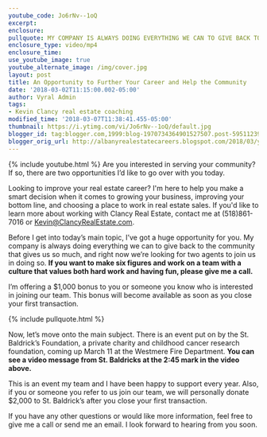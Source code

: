 ```yaml
---
youtube_code: Jo6rNv--1oQ
excerpt:
enclosure:
pullquote: MY COMPANY IS ALWAYS DOING EVERYTHING WE CAN TO GIVE BACK TO THE COMMUNITY THAT GIVES US SO MUCH.
enclosure_type: video/mp4
enclosure_time:
use_youtube_image: true
youtube_alternate_image: /img/cover.jpg
layout: post
title: An Opportunity to Further Your Career and Help the Community
date: '2018-03-02T11:15:00.002-05:00'
author: Vyral Admin
tags:
- Kevin Clancy real estate coaching
modified_time: '2018-03-07T11:38:41.455-05:00'
thumbnail: https://i.ytimg.com/vi/Jo6rNv--1oQ/default.jpg
blogger_id: tag:blogger.com,1999:blog-1970734364901527507.post-5951123976340970275
blogger_orig_url: http://albanyrealestatecareers.blogspot.com/2018/03/you-can-help-us-give-back.html
---
```

{% include youtube.html %}
Are you interested in serving your community? If so, there are two opportunities I’d like to go over with you today.

Looking to improve your real estate career? I'm here to help you make a smart decision when it comes to growing your business, improving your bottom line, and choosing a place to work in real estate sales. If you'd like to learn more about working with Clancy Real Estate, contact me at (518)861-7016 or Kevin@ClancyRealEstate.com.

Before I get into today’s main topic, I’ve got a huge opportunity for you. My company is always doing everything we can to give back to the community that gives us so much, and right now we’re looking for two agents to join us in doing so. **If you want to make six figures and work on a team with a culture that values both hard work and having fun, please give me a call.**

I’m offering a $1,000 bonus to you or someone you know who is interested in joining our team. This bonus will become available as soon as you close your first transaction.

{% include pullquote.html %}

Now, let’s move onto the main subject. There is an event put on by the St. Baldrick’s Foundation, a private charity and childhood cancer research foundation, coming up March 11 at the Westmere Fire Department. **You can see a video message from St. Baldricks at the 2:45 mark in the video above.**

This is an event my team and I have been happy to support every year. Also, if you or someone you refer to us join our team, we will personally donate $2,000 to St. Baldrick’s after you close your first transaction.

If you have any other questions or would like more information, feel free to give me a call or send me an email. I look forward to hearing from you soon.
